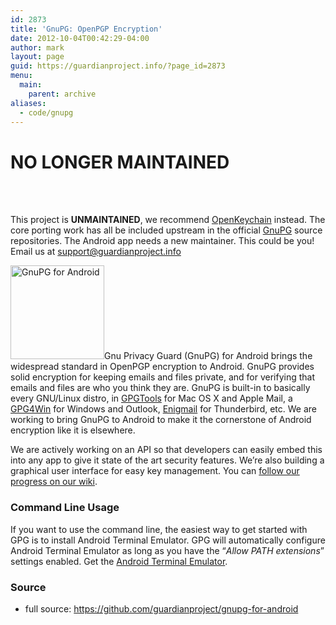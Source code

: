 ```yaml
---
id: 2873
title: 'GnuPG: OpenPGP Encryption'
date: 2012-10-04T00:42:29-04:00
author: mark
layout: page
guid: https://guardianproject.info/?page_id=2873
menu:
  main:
    parent: archive
aliases:
  - code/gnupg
---
```

# NO LONGER MAINTAINED
<br/><br/>

This project is **UNMAINTAINED**, we recommend [OpenKeychain](https://www.openkeychain.org/) instead. The core porting work has all be included upstream in the official <a href="https://gnupg.org" target="_blank">GnuPG</a> source repositories. The Android app needs a new maintainer. This could be you! Email us at <a href="&#109;&#x61;&#105;&#x6c;t&#x6f;:&#x73;u&#x70;p&#x6f;r&#x74;&#64;&#103;&#x75;&#97;&#x72;&#100;&#x69;a&#x6e;p&#x72;o&#x6a;e&#x63;t&#x2e;i&#110;&#x66;&#111;" target="_blank">s&#117;&#x70;&#x70;o&#114;&#x74;&#x40;g&#117;&#x61;&#x72;d&#105;&#x61;&#x6e;p&#114;&#x6f;&#x6a;e&#99;&#x74;&#x2e;i&#110;&#x66;&#x6f;</a>

[<img src="https://guardianproject.info/wp-content/uploads/2013/05/icon-150x150.png" alt="GnuPG for Android" width="150" height="150" class="alignleft size-thumbnail wp-image-3680" srcset="https://guardianproject.info/wp-content/uploads/2013/05/icon-150x150.png 150w, https://guardianproject.info/wp-content/uploads/2013/05/icon-300x300.png 300w, https://guardianproject.info/wp-content/uploads/2013/05/icon.png 512w" sizes="(max-width: 150px) 100vw, 150px" />](https://guardianproject.info/wp-content/uploads/2013/05/icon.png)Gnu Privacy Guard (GnuPG) for Android brings the widespread standard in OpenPGP encryption to Android. GnuPG provides solid encryption for keeping emails and files private, and for verifying that emails and files are who you think they are. GnuPG is built-in to basically every GNU/Linux distro, in <a href="https://gpgtools.org/" target="_blank">GPGTools</a> for Mac OS X and Apple Mail, a <a href="http://gpg4win.org/" target="_blank">GPG4Win</a> for Windows and Outlook, <a href="https://www.enigmail.net/" target="_blank">Enigmail</a> for Thunderbird, etc. We are working to bring GnuPG to Android to make it the cornerstone of Android encryption like it is elsewhere.

We are actively working on an API so that developers can easily embed this into any app to give it state of the art security features. We’re also building a graphical user interface for easy key management. You can <a href="https://dev.guardianproject.info/projects/gpgandroid/wiki/API_Sketch" target="_blank">follow our progress on our wiki</a>.

### Command Line Usage

If you want to use the command line, the easiest way to get started with GPG is to install Android Terminal Emulator. GPG will automatically configure Android Terminal Emulator as long as you have the &#8220;_Allow PATH extensions_&#8221; settings enabled. Get the <a href="https://play.google.com/store/apps/details?id=jackpal.androidterm" target="_blank">Android Terminal Emulator</a>.

### Source

  * full source: <a href="https://github.com/guardianproject/gnupg-for-android" target="_blank">https://github.com/guardianproject/gnupg-for-android</a>